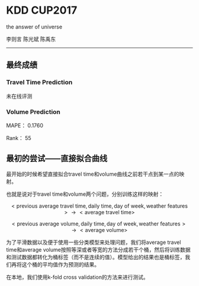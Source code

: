 # KDD CUP2017

the answer of universe

李则言 陈光斌 陈禹东

---

## 最终成绩

### Travel Time Prediction

未在线评测

### Volume Prediction

MAPE： 	0.1760

Rank：	55

## 最初的尝试——直接拟合曲线

最开始的时候希望直接拟合travel time和volume曲线之前若干点到某一点的映射。

也就是说对于travel time和volume两个问题，分别训练这样的映射：

$$
<\text{previous average travel time}, \text{daily time}, \text{day of week}, \text{weather features}> \to <\text{average travel time}>
$$

$$
<\text{previous average volume}, \text{daily time}, \text{day of week}, \text{weather features}> \to <\text{average volume}>
$$

为了平滑数据以及便于使用一些分类模型来处理问题，我们将average travel time和average volume按照等深或者等宽的方法分成若干个桶，然后将训练数据和测试数据都转化为桶标签（而不是连续的值）。模型给出的结果也是桶标签，我们再将这个桶的平均值作为预测的结果。

在本地，我们使用k-fold cross validation的方法来进行测试。